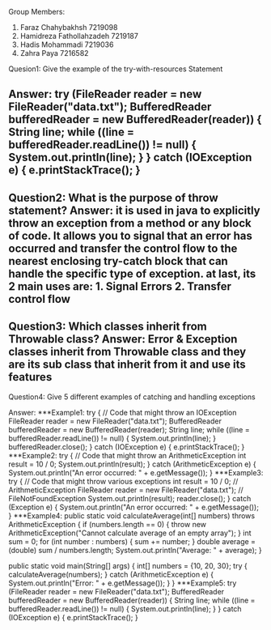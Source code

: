 Group Members:
1. Faraz Chahybakhsh 7219098
2. Hamidreza Fathollahzadeh 7219187
3. Hadis Mohammadi 7219036
4. Zahra Paya 7216582


Quesion1: Give the example of the try-with-resources Statement

Answer: 
try (FileReader reader = new FileReader("data.txt");
BufferedReader bufferedReader = new BufferedReader(reader)) {
String line;
while ((line = bufferedReader.readLine()) != null) {
System.out.println(line);
}
} catch (IOException e) {
e.printStackTrace();
}
--------
Question2: What is the purpose of throw statement?
Answer: it is used in java to explicitly throw an exception from a method or any block of code. It allows you to signal that an error has occurred and transfer the control flow to the nearest enclosing try-catch block that can handle the specific type of exception. at last, its 2 main uses are: 1. Signal Errors 2. Transfer control flow
--------
Question3: Which classes inherit from Throwable class?
Answer: Error & Exception classes inherit from Throwable class and they are its sub class that inherit from it and use its features
--------
Question4: Give 5 different examples of catching and handling exceptions

Answer:
***Example1: 
try {
// Code that might throw an IOException
FileReader reader = new FileReader("data.txt");
BufferedReader bufferedReader = new BufferedReader(reader);
String line;
while ((line = bufferedReader.readLine()) != null) {
System.out.println(line);
}
bufferedReader.close();
} catch (IOException e) {
e.printStackTrace();
}
***Example2: 
try {
// Code that might throw an ArithmeticException
int result = 10 / 0;
System.out.println(result);
} catch (ArithmeticException e) {
System.out.println("An error occurred: " + e.getMessage());
}
***Example3: 
try {
// Code that might throw various exceptions
int result = 10 / 0; // ArithmeticException
FileReader reader = new FileReader("data.txt"); // FileNotFoundException
System.out.println(result);
reader.close();
} catch (Exception e) {
System.out.println("An error occurred: " + e.getMessage());
}
***Example4: 
public static void calculateAverage(int[] numbers) throws ArithmeticException {
if (numbers.length == 0) {
throw new ArithmeticException("Cannot calculate average of an empty array");
}
int sum = 0;
for (int number : numbers) {
sum += number;
}
double average = (double) sum / numbers.length;
System.out.println("Average: " + average);
}

public static void main(String[] args) {
int[] numbers = {10, 20, 30};
try {
calculateAverage(numbers);
} catch (ArithmeticException e) {
System.out.println("Error: " + e.getMessage());
}
}
***Example5: 
try (FileReader reader = new FileReader("data.txt");
BufferedReader bufferedReader = new BufferedReader(reader)) {
String line;
while ((line = bufferedReader.readLine()) != null) {
System.out.println(line);
}
} catch (IOException e) {
e.printStackTrace();
}
